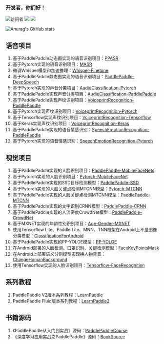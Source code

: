 ### 开发者，你们好！
![访问者](https://komarev.com/ghpvc/?username=yeyupiaoling&label=Visitors&color=red&style=flat&logo=github)
![](https://img.shields.io/badge/常用框架-PaddlePaddle-red)
![](https://img.shields.io/badge/Language-Python-orange)  

![Anurag's GitHub stats](https://github-readme-stats.vercel.app/api?username=yeyupiaoling&show_icons=true&theme=radical&cache_seconds=200*300)

## 语音项目

 1. 基于PaddlePaddle动态图实现的语音识别项目：[PPASR](https://github.com/yeyupiaoling/PPASR)
 2. 基于Pytorch实现的语音识别项目：[MASR](https://github.com/yeyupiaoling/MASR)
 3. 微调Whisper模型和加速推理：[Whisper-Finetune](https://github.com/yeyupiaoling/Whisper-Finetune)
 4. 基于PaddlePaddle静态图实现的语音识别项目：[PaddlePaddle-DeepSpeech](https://github.com/yeyupiaoling/PaddlePaddle-DeepSpeech)
 5. 基于Pytorch实现的声音分类项目：[AudioClassification-Pytorch](https://github.com/yeyupiaoling/AudioClassification-Pytorch)
 6. 基于PaddlePaddle实现声音分类项目：[AudioClassification-PaddlePaddle](https://github.com/yeyupiaoling/AudioClassification-PaddlePaddle)
 7. 基于PaddlePaddle实现声纹识别项目：[VoiceprintRecognition-PaddlePaddle](https://github.com/yeyupiaoling/VoiceprintRecognition-PaddlePaddle)
 8. 基于Pytorch实现声纹识别项目：[VoiceprintRecognition-Pytorch](https://github.com/yeyupiaoling/VoiceprintRecognition-Pytorch)
 9. 基于Tensorflow实现声纹识别项目：[VoiceprintRecognition-Tensorflow](https://github.com/yeyupiaoling/VoiceprintRecognition-Tensorflow)
 10. 基于Keras实现声纹识别项目：[VoiceprintRecognition-Keras](https://github.com/yeyupiaoling/VoiceprintRecognition-Keras)
 11. 基于PaddlePaddle实现的语音情感识别：[SpeechEmotionRecognition-PaddlePaddle](https://github.com/yeyupiaoling/SpeechEmotionRecognition-PaddlePaddle)
 12. 基于Pytorch实现的语音情感识别：[SpeechEmotionRecognition-Pytorch](https://github.com/yeyupiaoling/SpeechEmotionRecognition-Pytorch)

## 视觉项目

 1. 基于PaddlePaddle实现的人脸识别项目：[PaddlePaddle-MobileFaceNets](https://github.com/yeyupiaoling/PaddlePaddle-MobileFaceNets)
 2. 基于Pytorch实现的人脸识别项目：[Pytorch-MobileFaceNet](https://github.com/yeyupiaoling/Pytorch-MobileFaceNet)
 3. 基于PaddlePaddle实现的SSD目标检测模型：[PaddlePaddle-SSD](https://github.com/yeyupiaoling/PaddlePaddle-SSD)
 4. 基于Pytorch实现的人脸关键点检测MTCNN模型：[Pytorch-MTCNN](https://github.com/yeyupiaoling/Pytorch-MTCNN)
 5. 基于PaddlePaddle实现的人脸关键点检测MTCNN模型：[PaddlePaddle-MTCNN](https://github.com/yeyupiaoling/PaddlePaddle-MTCNN)
 6. 基于PaddlePaddle实现的文字识别CRNN模型：[PaddlePaddle-CRNN](https://github.com/yeyupiaoling/PaddlePaddle-CRNN)
 7. 基于PaddlePaddle实现的人流密度CrowdNet模型：[PaddlePaddle-CrowdNet](https://github.com/yeyupiaoling/PaddlePaddle-CrowdNet)
 8. 基于MXNET实现的年龄性别识别项目：[Age-Gender-MXNET](https://github.com/yeyupiaoling/Age-Gender-MXNET)
 9. 使用Tensorflow Lite、Paddle Lite、MNN、TNN框架在Android上不是图像分类模型：[ClassificationForAndroid](https://github.com/yeyupiaoling/ClassificationForAndroid)
 10. 基于PaddlePaddle实现的PP-YOLOE模型：[PP-YOLOE](https://github.com/yeyupiaoling/PP-YOLOE)
 11. 在Android部署的人脸检测、口罩识别、关键检测模型：[FaceKeyPointsMask](https://github.com/yeyupiaoling/FaceKeyPointsMask)
 12. 在Android上部署语义分割模型实现换人物背景：[ChangeHumanBackground](https://github.com/yeyupiaoling/ChangeHumanBackground)
 13. 使用Tensorflow实现的人脸识别项目：[Tensorflow-FaceRecognition](https://github.com/yeyupiaoling/Tensorflow-FaceRecognition)


## 系列教程

 1. PaddlePaddle V2版本系列教程：[LearnPaddle](https://github.com/yeyupiaoling/LearnPaddle)
 2. PaddlePaddle Fluid版本系列教程：[LearnPaddle2](https://github.com/yeyupiaoling/LearnPaddle2)

## 书籍源码

 1. 《PaddlePaddle从入门到实战》源码：[PaddlePaddleCourse](https://github.com/yeyupiaoling/PaddlePaddleCourse)
 2. 《深度学习应用实战之PaddlePaddle》源码：[BookSource](https://github.com/yeyupiaoling/BookSource)
